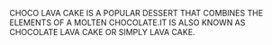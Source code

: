 CHOCO LAVA CAKE IS A POPULAR DESSERT THAT COMBINES THE ELEMENTS OF A MOLTEN CHOCOLATE.IT IS ALSO KNOWN AS CHOCOLATE LAVA CAKE OR SIMPLY LAVA CAKE.